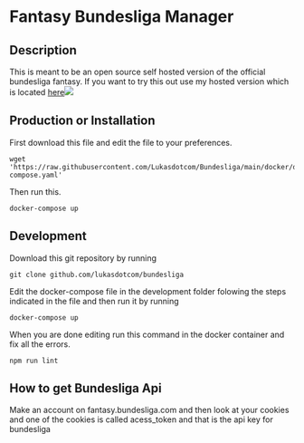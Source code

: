 # Fantasy Bundesliga Manager
## Description
This is meant to be an open source self hosted version of the official bundesliga fantasy. If you want to try this out use my hosted version which is located [here](https://bundesliga.lschaefer.xyz)![](https://uptime.lschaefer.xyz/api/badge/15/uptime/720?label=30&labelSuffix=d)
## Production or Installation
First download this file and edit the file to your preferences.
```
wget 'https://raw.githubusercontent.com/Lukasdotcom/Bundesliga/main/docker/docker-compose.yaml'
```
Then run this.
```
docker-compose up
```

## Development
Download this git repository by running
```
git clone github.com/lukasdotcom/bundesliga
```
Edit the docker-compose file in the development folder folowing the steps indicated in the file and then run it by running
```
docker-compose up
```
When you are done editing run this command in the docker container and fix all the errors.
```
npm run lint
```
## How to get Bundesliga Api
Make an account on fantasy.bundesliga.com and then look at your cookies and one of the cookies is called acess_token and that is the api key for bundesliga